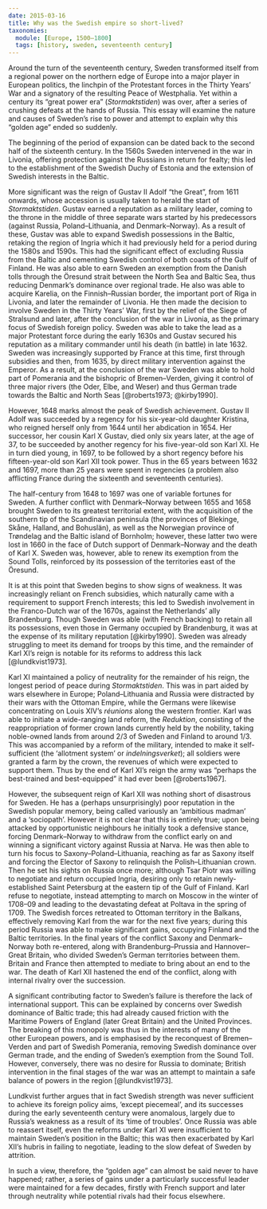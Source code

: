 ```yaml
---
date: 2015-03-16
title: Why was the Swedish empire so short-lived?
taxonomies:
  module: [Europe, 1500–1800]
  tags: [history, sweden, seventeenth century]
---
```


Around the turn of the seventeenth century, Sweden transformed itself from a regional power on the northern edge of Europe into a major player in European politics, the linchpin of the Protestant forces in the Thirty Years’ War and a signatory of the resulting Peace of Westphalia. Yet within a century its “great power era” (_Stormaktstiden_) was over, after a series of crushing defeats at the hands of Russia. This essay will examine the nature and causes of Sweden’s rise to power and attempt to explain why this “golden age” ended so suddenly.

The beginning of the period of expansion can be dated back to the second half of the sixteenth century. In the 1560s Sweden intervened in the war in Livonia, offering protection against the Russians in return for fealty; this led to the establishment of the Swedish Duchy of Estonia and the extension of Swedish interests in the Baltic.

More significant was the reign of Gustav II Adolf “the Great”, from 1611 onwards, whose accession is usually taken to herald the start of _Stormaktstiden_. Gustav earned a reputation as a military leader, coming to the throne in the middle of three separate wars started by his predecessors (against Russia, Poland–Lithuania, and Denmark–Norway). As a result of these, Gustav was able to expand Swedish possessions in the Baltic, retaking the region of Ingria which it had previously held for a period during the 1580s and 1590s. This had the significant effect of excluding Russia from the Baltic and cementing Swedish control of both coasts of the Gulf of Finland. He was also able to earn Sweden an exemption from the Danish tolls through the Öresund strait between the North Sea and Baltic Sea, thus reducing Denmark’s dominance over regional trade. He also was able to acquire Karelia, on the Finnish–Russian border, the important port of Riga in Livonia, and later the remainder of Livonia. He then made the decision to involve Sweden in the Thirty Years’ War, first by the relief of the Siege of Stralsund and later, after the conclusion of the war in Livonia, as the primary focus of Swedish foreign policy. Sweden was able to take the lead as a major Protestant force during the early 1630s and Gustav secured his reputation as a military commander until his death (in battle) in late 1632. Sweden was increasingly supported by France at this time, first through subsidies and then, from 1635, by direct military intervention against the Emperor. As a result, at the conclusion of the war Sweden was able to hold part of Pomerania and the bishopric of Bremen–Verden, giving it control of three major rivers (the Oder, Elbe, and Weser) and thus German trade towards the Baltic and North Seas [@roberts1973; @kirby1990].

However, 1648 marks almost the peak of Swedish achievement. Gustav II Adolf was succeeded by a regency for his six-year-old daughter Kristina, who reigned herself only from 1644 until her abdication in 1654. Her successor, her cousin Karl X Gustav, died only six years later, at the age of 37, to be succeeded by another regency for his five-year-old son Karl XI. He in turn died young, in 1697, to be followed by a short regency before his fifteen-year-old son Karl XII took power. Thus in the 65 years between 1632 and 1697, more than 25 years were spent in regencies (a problem also afflicting France during the sixteenth and seventeenth centuries).

The half-century from 1648 to 1697 was one of variable fortunes for Sweden. A further conflict with Denmark–Norway between 1655 and 1658 brought Sweden to its greatest territorial extent, with the acquisition of the southern tip of the Scandinavian peninsula (the provinces of Blekinge, Skåne, Halland, and Bohuslän), as well as the Norwegian province of Trøndelag and the Baltic island of Bornholm; however, these latter two were lost in 1660 in the face of Dutch support of Denmark–Norway and the death of Karl X. Sweden was, however, able to renew its exemption from the Sound Tolls, reinforced by its possession of the territories east of the Öresund.

It is at this point that Sweden begins to show signs of weakness. It was increasingly reliant on French subsidies, which naturally came with a requirement to support French interests; this led to Swedish involvement in the Franco-Dutch war of the 1670s, against the Netherlands’ ally Brandenburg. Though Sweden was able (with French backing) to retain all its possessions, even those in Germany occupied by Brandenburg, it was at the expense of its military reputation [@kirby1990]. Sweden was already struggling to meet its demand for troops by this time, and the remainder of Karl XI’s reign is notable for its reforms to address this lack [@lundkvist1973].

Karl XI maintained a policy of neutrality for the remainder of his reign, the longest period of peace during _Stormaktstiden_. This was in part aided by wars elsewhere in Europe; Poland–Lithuania and Russia were distracted by their wars with the Ottoman Empire, while the Germans were likewise concentrating on Louis XIV’s _réunions_ along the western frontier. Karl was able to initiate a wide-ranging land reform, the _Reduktion_, consisting of the reappropriation of former crown lands currently held by the nobility, taking noble-owned lands from around 2/3 of Sweden and Finland to around 1/3. This was accompanied by a reform of the military, intended to make it self-sufficient (the ‘allotment system’ or _indelningsverket_); all soldiers were granted a farm by the crown, the revenues of which were expected to support them. Thus by the end of Karl XI’s reign the army was “perhaps the best-trained and best-equipped” it had ever been [@roberts1967].

However, the subsequent reign of Karl XII was nothing short of disastrous for Sweden. He has a (perhaps unsurprisingly) poor reputation in the Swedish popular memory, being called variously an ‘ambitious madman’ and a ‘sociopath’. However it is not clear that this is entirely true; upon being attacked by opportunistic neighbours he initially took a defensive stance, forcing Denmark–Norway to withdraw from the conflict early on and winning a significant victory against Russia at Narva. He was then able to turn his focus to Saxony–Poland–Lithuania, reaching as far as Saxony itself and forcing the Elector of Saxony to relinquish the Polish–Lithuanian crown. Then he set his sights on Russia once more; although Tsar Piotr was willing to negotiate and return occupied Ingria, desiring only to retain newly-established Saint Petersburg at the eastern tip of the Gulf of Finland. Karl refuse to negotiate, instead attempting to march on Moscow in the winter of 1708–09 and leading to the devastating defeat at Poltava in the spring of 1709. The Swedish forces retreated to Ottoman territory in the Balkans, effectively removing Karl from the war for the next five years; during this period Russia was able to make significant gains, occupying Finland and the Baltic territories. In the final years of the conflict Saxony and Denmark–Norway both re-entered, along with Brandenburg–Prussia and Hannover–Great Britain, who divided Sweden’s German territories between them. Britain and France then attempted to mediate to bring about an end to the war. The death of Karl XII hastened the end of the conflict, along with internal rivalry over the succession.

A significant contributing factor to Sweden’s failure is therefore the lack of international support. This can be explained by concerns over Swedish dominance of Baltic trade; this had already caused friction with the Maritime Powers of England (later Great Britain) and the United Provinces. The breaking of this monopoly was thus in the interests of many of the other European powers, and is emphasised by the reconquest of Bremen–Verden and part of Swedish Pomerania, removing Swedish dominance over German trade, and the ending of Sweden’s exemption from the Sound Toll. However, conversely, there was no desire for Russia to dominate; British intervention in the final stages of the war was an attempt to maintain a safe balance of powers in the region [@lundkvist1973].

Lundkvist further argues that in fact Swedish strength was never sufficient to achieve its foreign policy aims, ‘except piecemeal’, and its successes during the early seventeenth century were anomalous, largely due to Russia’s weakness as a result of its ‘time of troubles’. Once Russia was able to reassert itself, even the reforms under Karl XI were insufficient to maintain Sweden’s position in the Baltic; this was then exacerbated by Karl XII’s hubris in failing to negotiate, leading to the slow defeat of Sweden by attrition.

In such a view, therefore, the “golden age” can almost be said never to have happened; rather, a series of gains under a particularly successful leader were maintained for a few decades, firstly with French support and later through neutrality while potential rivals had their focus elsewhere.

